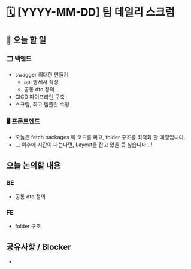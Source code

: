 # 🗓️ [YYYY-MM-DD] 팀 데일리 스크럼

## 📌 오늘 할 일
### 🗂️ 백엔드
- swagger 최대한 만들기 
  - api 명세서 작성
  - 공통 dto 정의
- CICD 파이프라인 구축 
- 스크럼, 회고 템플릿 수정

### 🖥️ 프론트엔드
- 오늘은 fetch packages 쪽 코드를 짜고, folder 구조를 최적화 할 예정입니다. 
- 그 이후에 시간이 나는다면, Layout을 잡고 있을 듯 싶습니다...!


## 오늘 논의할 내용

### BE
- 공통 dto 정의

### FE
- folder 구조

## 공유사항 / Blocker
- 